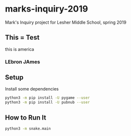 # marks-inquiry-2019
Mark's Inquiry project for Lesher Middle School, spring 2019



## This = Test

this is america


### LEbron JAmes


## Setup

Install some dependencies

```bash
python3 -m pip install -U pygame --user
python3 -m pip install -U pubnub --user
```

## How to Run It

```bash
python3 -m snake.main
```
